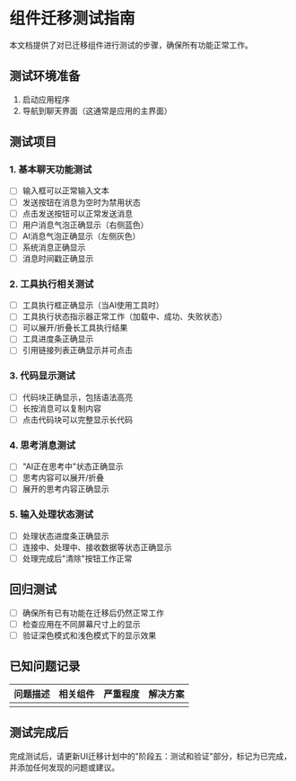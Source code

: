 # 组件迁移测试指南

本文档提供了对已迁移组件进行测试的步骤，确保所有功能正常工作。

## 测试环境准备

1. 启动应用程序
2. 导航到聊天界面（这通常是应用的主界面）

## 测试项目

### 1. 基本聊天功能测试

- [ ] 输入框可以正常输入文本
- [ ] 发送按钮在消息为空时为禁用状态
- [ ] 点击发送按钮可以正常发送消息
- [ ] 用户消息气泡正确显示（右侧蓝色）
- [ ] AI消息气泡正确显示（左侧灰色）
- [ ] 系统消息正确显示
- [ ] 消息时间戳正确显示

### 2. 工具执行相关测试

- [ ] 工具执行框正确显示（当AI使用工具时）
- [ ] 工具执行状态指示器正常工作（加载中、成功、失败状态）
- [ ] 可以展开/折叠长工具执行结果
- [ ] 工具进度条正确显示
- [ ] 引用链接列表正确显示并可点击

### 3. 代码显示测试

- [ ] 代码块正确显示，包括语法高亮
- [ ] 长按消息可以复制内容
- [ ] 点击代码块可以完整显示长代码

### 4. 思考消息测试

- [ ] "AI正在思考中"状态正确显示
- [ ] 思考内容可以展开/折叠
- [ ] 展开的思考内容正确显示

### 5. 输入处理状态测试

- [ ] 处理状态进度条正确显示
- [ ] 连接中、处理中、接收数据等状态正确显示
- [ ] 处理完成后"清除"按钮工作正常

## 回归测试

- [ ] 确保所有已有功能在迁移后仍然正常工作
- [ ] 检查应用在不同屏幕尺寸上的显示
- [ ] 验证深色模式和浅色模式下的显示效果

## 已知问题记录

| 问题描述 | 相关组件 | 严重程度 | 解决方案 |
|---------|---------|---------|---------|
|         |         |         |         |

## 测试完成后

完成测试后，请更新UI迁移计划中的"阶段五：测试和验证"部分，标记为已完成，并添加任何发现的问题或建议。 